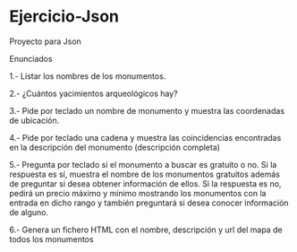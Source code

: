 # Ejercicio-Json
Proyecto para Json

Enunciados

1.- Listar los nombres de los monumentos.

2.- ¿Cuántos yacimientos arqueológicos hay?

3.- Pide por teclado un nombre de monumento y muestra las coordenadas de ubicación.

4.- Pide por teclado una cadena y muestra las coincidencias encontradas en la descripción del monumento (descripción completa)

5.- Pregunta por teclado si el monumento a buscar es gratuito o no. Si la respuesta es sí, muestra el nombre de los monumentos gratuitos además de preguntar si desea obtener información de ellos. Si la respuesta es no, pedirá un precio máximo y mínimo mostrando los monumentos con la entrada en dicho rango y también preguntará si desea conocer información de alguno.

6.- Genera un fichero HTML con el nombre, descripción y url del mapa de todos los monumentos
